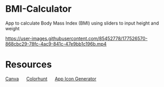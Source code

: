 # BMI-Calculator
App to calculate Body Mass Index (BMI) using sliders to input height and weight



https://user-images.githubusercontent.com/85452778/177526570-868cbc29-78fc-4ac9-841c-47e9bb1c196b.mp4

# Resources

<a href="https://www.canva.com" target="_blank">Canva</a> &nbsp;&nbsp;&nbsp;&nbsp; <a href="https://colorhunt.co" target="_blank">Colorhunt</a> &nbsp;&nbsp;&nbsp;&nbsp; <a href="https://appicon.co" target="_blank">App Icon Generator</a>
